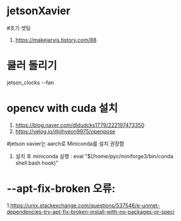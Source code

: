 # jetsonXavier
#초기 셋팅
1. https://makejarvis.tistory.com/88
   
# 쿨러 돌리기
jetson_clocks --fan


# opencv with cuda 설치
1. https://blog.naver.com/dldudcks1779/222197473350
2. https://velog.io/@jihyeon9975/openpose

#jetson xavier는 aarch로 Miniconda를 설치 권장함
1. 설치 후 miniconda 실행 : eval "$(/home/pyc/miniforge3/bin/conda shell.bash hook)"

# --apt-fix-broken 오류:
1.https://unix.stackexchange.com/questions/537546/e-unmet-dependencies-try-apt-fix-broken-install-with-no-packages-or-speci
